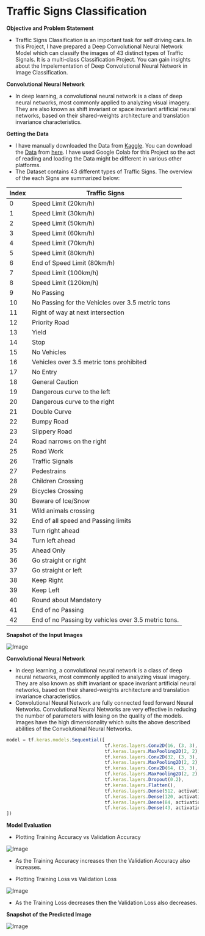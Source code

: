 # **Traffic Signs Classification**

**Objective and Problem Statement**
- Traffic Signs Classification is an important task for self driving cars. In this Project, I have prepared a Deep Convolutional Neural Network Model which can classify the images of 43 distinct types of Traffic Signals. It is a multi-class Classification Project. You can gain insights about the Impelementation of Deep Convolutional Neural Network in Image Classification.

**Convolutional Neural Network**
- In deep learning, a convolutional neural network is a class of deep neural networks, most commonly applied to analyzing visual imagery. They are also known as shift invariant or space invariant artificial neural networks, based on their shared-weights architecture and translation invariance characteristics.

**Getting the Data**
- I have manually downloaded the Data from [Kaggle](https://www.kaggle.com/). You can download the [Data](https://github.com/ThinamXx/TrafficSigns..Classification/blob/master/TrafficSign%20Data.rar) from [here](https://github.com/ThinamXx/TrafficSigns..Classification/blob/master/TrafficSign%20Data.rar). I have used Google Colab for this Project so the act of reading and loading the Data might be different in various other platforms.
- The Dataset contains 43 different types of Traffic Signs. The overview of the each Signs are summarized below:

**Index** | **Traffic Signs**
--------- | -----------------
0 | Speed Limit (20km/h)
1 | Speed Limit (30km/h)
2 | Speed Limit (50km/h)
3 | Speed Limit (60km/h)
4 | Speed Limit (70km/h)
5 | Speed Limit (80km/h)
6 | End of Speed Limit (80km/h)
7 | Speed Limit (100km/h)
8 | Speed Limit (120km/h)
9 | No Passing
10 | No Passing for the Vehicles over 3.5 metric tons
11 | Right of way at next intersection
12 | Priority Road
13 | Yield
14 | Stop
15 | No Vehicles
16 | Vehicles over 3.5 metric tons prohibited
17 | No Entry
18 | General Caution 
19 | Dangerous curve to the left
20 | Dangerous curve to the right
21 | Double Curve
22 | Bumpy Road
23 | Slippery Road
24 | Road narrows on the right
25 | Road Work
26 | Traffic Signals
27 | Pedestrains
28 | Children Crossing
29 | Bicycles Crossing
30 | Beware of Ice/Snow
31 | Wild animals crossing
32 | End of all speed and Passing limits
33 | Turn right ahead
34 | Turn left ahead
35 | Ahead Only
36 | Go straight or right
37 | Go straight or left
38 | Keep Right
39 | Keep Left
40 | Round about Mandatory
41 | End of no Passing
42 | End of no Passing by vehicles over 3.5 metric tons.

**Snapshot of the Input Images**

![Image](https://res.cloudinary.com/dge89aqpc/image/upload/v1599625942/Traffic_ztr4fa.png)

**Convolutional Neural Network**
- In deep learning, a convolutional neural network is a class of deep neural networks, most commonly applied to analyzing visual imagery. They are also known as shift invariant or space invariant artificial neural networks, based on their shared-weights architecture and translation invariance characteristics.
- Convolutional Neural Network are fully connected feed forward Neural Networks. Convolutional Neural Networks are very effective in reducing the number of parameters with losing on the quality of the models. Images have the high dimensionality which suits the above described abilities of the Convolutional Neural Networks.

```javascript
model = tf.keras.models.Sequential([
                                    tf.keras.layers.Conv2D(16, (3, 3), activation="relu", input_shape=(32, 32, 1)),
                                    tf.keras.layers.MaxPooling2D(2, 2),
                                    tf.keras.layers.Conv2D(32, (3, 3), activation="relu"),
                                    tf.keras.layers.MaxPooling2D(2, 2),
                                    tf.keras.layers.Conv2D(64, (3, 3), activation="relu"),
                                    tf.keras.layers.MaxPooling2D(2, 2),
                                    tf.keras.layers.Dropout(0.2),
                                    tf.keras.layers.Flatten(),
                                    tf.keras.layers.Dense(512, activation="relu"),
                                    tf.keras.layers.Dense(120, activation="relu"),
                                    tf.keras.layers.Dense(84, activation="relu"),
                                    tf.keras.layers.Dense(43, activation="softmax")                                   
])
```

**Model Evaluation**

  - Plotting Training Accuracy vs Validation Accuracy
  
  ![Image](https://res.cloudinary.com/dge89aqpc/image/upload/v1599626424/Hey_heil1n.png)
  
  - As the Training Accuracy increases then the Validation Accuracy also increases.
  
  - Plotting Training Loss vs Validation Loss
  
  ![Image](https://res.cloudinary.com/dge89aqpc/image/upload/v1599626504/Hey2_etpkcf.png)
  
  - As the Training Loss decreases then the Validation Loss also decreases.

**Snapshot of the Predicted Image**

![Image](https://res.cloudinary.com/dge89aqpc/image/upload/v1599626599/Predict_nn167z.png)
